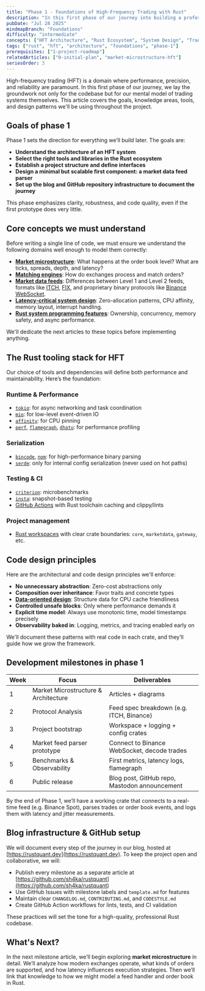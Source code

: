 ```yaml
---
title: "Phase 1 - Foundations of High-Frequency Trading with Rust"
description: "In this first phase of our journey into building a professional HFT framework in Rust, we focus on deepening our understanding of trading systems, setting realistic goals, and establishing strong technical foundations."
pubDate: "Jul 28 2025"
mindmapBranch: "Foundations"
difficulty: "intermediate"
concepts: ["HFT Architecture", "Rust Ecosystem", "System Design", "Trading Fundamentals"]
tags: ["rust", "hft", "architecture", "foundations", "phase-1"]
prerequisites: ["1-project-roadmap"]
relatedArticles: ["0-initial-plan", "market-microstructure-hft"]
seriesOrder: 3
---
```


High-frequency trading (HFT) is a domain where performance, precision, and reliability are paramount. In this first phase of our journey, we lay the groundwork not only for the codebase but for our mental model of trading systems themselves. This article covers the goals, knowledge areas, tools, and design patterns we'll be using throughout the project.

## Goals of phase 1

Phase 1 sets the direction for everything we’ll build later. The goals are:

- **Understand the architecture of an HFT system**
- **Select the right tools and libraries in the Rust ecosystem**
- **Establish a project structure and define interfaces**
- **Design a minimal but scalable first component: a market data feed parser**
- **Set up the blog and GitHub repository infrastructure to document the journey**

This phase emphasizes clarity, robustness, and code quality, even if the first prototype does very little.

## Core concepts we must understand

Before writing a single line of code, we must ensure we understand the following domains well enough to model them correctly:

- **[Market microstructure](https://en.wikipedia.org/wiki/Market_microstructure)**: What happens at the order book level? What are ticks, spreads, depth, and latency?
- **[Matching engines](https://en.wikipedia.org/wiki/Order_matching_system)**: How do exchanges process and match orders?
- **[Market data feeds](https://en.wikipedia.org/wiki/Market_data)**: Differences between Level 1 and Level 2 feeds, formats like [ITCH](https://www.nasdaqtrader.com/content/technicalsupport/specifications/dataproducts/NQTVITCHSpecification.pdf), [FIX](https://www.fixtrading.org/online-specification/), and proprietary binary protocols like [Binance WebSocket](https://developers.binance.com/docs/binance-spot-api-docs/websocket-api/general-api-information).
- **[Latency-critical system design](https://softwarepatternslexicon.com/patterns-rust/23/15/)**: Zero-allocation patterns, CPU affinity, memory layout, interrupt handling.
- **[Rust system programming features](https://doc.rust-lang.org/book/)**: Ownership, concurrency, memory safety, and async performance.

We'll dedicate the next articles to these topics before implementing anything.

## The Rust tooling stack for HFT

Our choice of tools and dependencies will define both performance and maintainability. Here’s the foundation:

### Runtime & Performance
- [`tokio`](https://tokio.rs/): for async networking and task coordination
- [`mio`](https://github.com/tokio-rs/mio): for low-level event-driven IO
- [`affinity`](https://docs.rs/affinity/latest/affinity/): for CPU pinning
- [`perf`](https://perf.wiki.kernel.org/), [`flamegraph`](https://github.com/brendangregg/Flamegraph), [`dhatu`](https://crates.io/crates/dhatu): for performance profiling

### Serialization
- [`bincode`](https://docs.rs/bincode/latest/bincode/), [`nom`](https://github.com/rust-bakery/nom): for high-performance binary parsing
- [`serde`](https://serde.rs/): only for internal config serialization (never used on hot paths)

### Testing & CI
- [`criterion`](https://bheisler.github.io/criterion.rs/book/): microbenchmarks
- [`insta`](https://insta.rs/docs/): snapshot-based testing
- [GitHub Actions](https://docs.github.com/en/actions) with Rust toolchain caching and clippy/lints

### Project management
- [Rust workspaces](https://doc.rust-lang.org/book/ch14-03-cargo-workspaces.html) with clear crate boundaries: `core`, `marketdata`, `gateway`, etc.

## Code design principles

Here are the architectural and code design principles we'll enforce:

- **No unnecessary abstraction**: Zero-cost abstractions only
- **Composition over inheritance**: Favor traits and concrete types
- **[Data-oriented design](https://www.dataorienteddesign.com/dodbook/)**: Structure data for CPU cache friendliness
- **Controlled unsafe blocks**: Only where performance demands it
- **Explicit time model**: Always use monotonic time, model timestamps precisely
- **Observability baked in**: Logging, metrics, and tracing enabled early on

We'll document these patterns with real code in each crate, and they’ll guide how we grow the framework.

## Development milestones in phase 1

| Week | Focus                                | Deliverables                                      |
|------|--------------------------------------|--------------------------------------------------|
| 1    | Market Microstructure & Architecture | Articles + diagrams                              |
| 2    | Protocol Analysis                    | Feed spec breakdown (e.g. ITCH, Binance)         |
| 3    | Project bootstrap                    | Workspace + logging + config crates              |
| 4    | Market feed parser prototype         | Connect to Binance WebSocket, decode trades      |
| 5    | Benchmarks & Observability           | First metrics, latency logs, flamegraph          |
| 6    | Public release                       | Blog post, GitHub repo, Mastodon announcement    |

By the end of Phase 1, we’ll have a working crate that connects to a real-time feed (e.g. Binance Spot), parses trades or order book events, and logs them with latency and jitter measurements.

## Blog infrastructure & GitHub setup

We will document every step of the journey in our blog, hosted at [https://rustquant.dev](https://rustquant.dev).
To keep the project open and collaborative, we will:

- Publish every milestone as a separate article at [https://github.com/sh4ka/rustquant](https://github.com/sh4ka/rustquant)
- Use GitHub Issues with milestone labels and `template.md` for features
- Maintain clear `CHANGELOG.md`, `CONTRIBUTING.md`, and `CODESTYLE.md`
- Create GitHub Action workflows for lints, tests, and CI validation

These practices will set the tone for a high-quality, professional Rust codebase.

## What's Next?

In the next milestone article, we’ll begin exploring **market microstructure** in detail. We’ll analyze how modern exchanges operate, what kinds of orders are supported, and how latency influences execution strategies. Then we’ll link that knowledge to how we might model a feed handler and order book in Rust.
